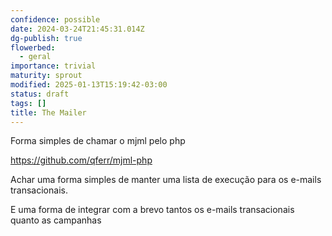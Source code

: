```yaml
---
confidence: possible
date: 2024-03-24T21:45:31.014Z
dg-publish: true
flowerbed:
  - geral
importance: trivial
maturity: sprout
modified: 2025-01-13T15:19:42-03:00
status: draft
tags: []
title: The Mailer
---
```


Forma simples de chamar o mjml pelo php

<https://github.com/qferr/mjml-php>

Achar uma forma simples de manter uma lista de execução para os e-mails transacionais.

E uma forma de integrar com a brevo tantos os e-mails transacionais quanto as campanhas
